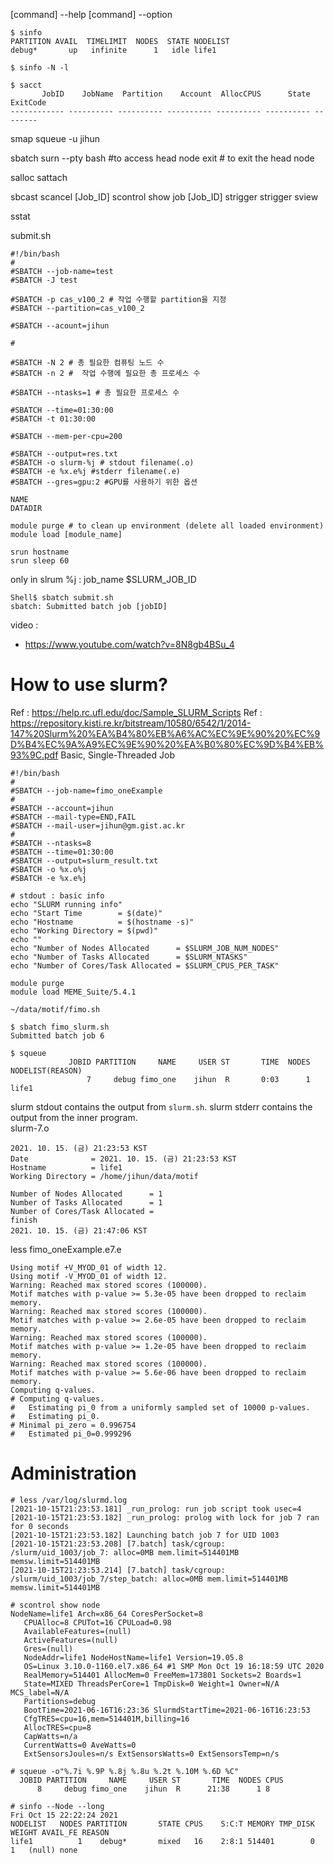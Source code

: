 [command] --help
[command] --option

```
$ sinfo 
PARTITION AVAIL  TIMELIMIT  NODES  STATE NODELIST
debug*       up   infinite      1   idle life1

$ sinfo -N -l
```


```
$ sacct
       JobID    JobName  Partition    Account  AllocCPUS      State ExitCode
------------ ---------- ---------- ---------- ---------- ---------- --------

```
smap
squeue -u jihun

sbatch
surn --pty bash #to access head node
exit # to exit the head node

salloc
sattach

sbcast
scancel [Job_ID]
scontrol show job [Job_ID]
strigger
strigger
sview

sstat



submit.sh
```
#!/bin/bash
#
#SBATCH --job-name=test
#SBATCH -J test

#SBATCH -p cas_v100_2 # 작업 수행할 partition을 지정
#SBATCH --partition=cas_v100_2

#SBATCH --acount=jihun

#

#SBATCH -N 2 # 총 필요한 컴퓨팅 노드 수
#SBATCH -n 2 #  작업 수행에 필요한 총 프로세스 수

#SBATCH --ntasks=1 # 총 필요한 프로세스 수

#SBATCH --time=01:30:00
#SBATCH -t 01:30:00

#SBATCH --mem-per-cpu=200

#SBATCH --output=res.txt
#SBATCH -o slurm-%j # stdout filename(.o)
#SBATCH -e %x.e%j #stderr filename(.e)
#SBATCH --gres=gpu:2 #GPU를 사용하기 위한 옵션

NAME
DATADIR

module purge # to clean up environment (delete all loaded environment)
module load [module_name]

srun hostname
srun sleep 60
```
only in slrum
%j : job_name
$SLURM_JOB_ID
```
Shell$ sbatch submit.sh
sbatch: Submitted batch job [jobID]
```
video : 
- https://www.youtube.com/watch?v=8N8gb4BSu_4

# How to use slurm?
Ref : https://help.rc.ufl.edu/doc/Sample_SLURM_Scripts
Ref : https://repository.kisti.re.kr/bitstream/10580/6542/1/2014-147%20Slurm%20%EA%B4%80%EB%A6%AC%EC%9E%90%20%EC%9D%B4%EC%9A%A9%EC%9E%90%20%EA%B0%80%EC%9D%B4%EB%93%9C.pdf
Basic, Single-Threaded Job
```
#!/bin/bash
#
#SBATCH --job-name=fimo_oneExample
#
#SBATCH --account=jihun
#SBATCH --mail-type=END,FAIL
#SBATCH --mail-user=jihun@gm.gist.ac.kr
#
#SBATCH --ntasks=8
#SBATCH --time=01:30:00
#SBATCH --output=slurm_result.txt
#SBATCH -o %x.o%j
#SBATCH -e %x.e%j

# stdout : basic info
echo "SLURM running info"
echo "Start Time        = $(date)"
echo "Hostname          = $(hostname -s)"
echo "Working Directory = $(pwd)"
echo ""
echo "Number of Nodes Allocated      = $SLURM_JOB_NUM_NODES"
echo "Number of Tasks Allocated      = $SLURM_NTASKS"
echo "Number of Cores/Task Allocated = $SLURM_CPUS_PER_TASK"

module purge
module load MEME_Suite/5.4.1

~/data/motif/fimo.sh
```

```
$ sbatch fimo_slurm.sh 
Submitted batch job 6

$ squeue
             JOBID PARTITION     NAME     USER ST       TIME  NODES NODELIST(REASON)
                 7     debug fimo_one    jihun  R       0:03      1 life1
```

slurm stdout contains the output from `slurm.sh`. slurm stderr contains the output from the inner program.  
slurm-7.o
```
2021. 10. 15. (금) 21:23:53 KST
Date              = 2021. 10. 15. (금) 21:23:53 KST
Hostname          = life1
Working Directory = /home/jihun/data/motif

Number of Nodes Allocated      = 1
Number of Tasks Allocated      = 1
Number of Cores/Task Allocated = 
finish
2021. 10. 15. (금) 21:47:06 KST
```

less fimo_oneExample.e7.e 
```
Using motif +V_MYOD_01 of width 12.
Using motif -V_MYOD_01 of width 12.
Warning: Reached max stored scores (100000).
Motif matches with p-value >= 5.3e-05 have been dropped to reclaim memory.
Warning: Reached max stored scores (100000).
Motif matches with p-value >= 2.6e-05 have been dropped to reclaim memory.
Warning: Reached max stored scores (100000).
Motif matches with p-value >= 1.2e-05 have been dropped to reclaim memory.
Warning: Reached max stored scores (100000).
Motif matches with p-value >= 5.6e-06 have been dropped to reclaim memory.
Computing q-values.
# Computing q-values.
#   Estimating pi_0 from a uniformly sampled set of 10000 p-values.
#   Estimating pi_0.
# Minimal pi_zero = 0.996754
#   Estimated pi_0=0.999296
```


# Administration
```
# less /var/log/slurmd.log
[2021-10-15T21:23:53.181] _run_prolog: run job script took usec=4
[2021-10-15T21:23:53.182] _run_prolog: prolog with lock for job 7 ran for 0 seconds
[2021-10-15T21:23:53.182] Launching batch job 7 for UID 1003
[2021-10-15T21:23:53.208] [7.batch] task/cgroup: /slurm/uid_1003/job_7: alloc=0MB mem.limit=514401MB memsw.limit=514401MB
[2021-10-15T21:23:53.214] [7.batch] task/cgroup: /slurm/uid_1003/job_7/step_batch: alloc=0MB mem.limit=514401MB memsw.limit=514401MB
```
```
# scontrol show node
NodeName=life1 Arch=x86_64 CoresPerSocket=8 
   CPUAlloc=8 CPUTot=16 CPULoad=0.98
   AvailableFeatures=(null)
   ActiveFeatures=(null)
   Gres=(null)
   NodeAddr=life1 NodeHostName=life1 Version=19.05.8
   OS=Linux 3.10.0-1160.el7.x86_64 #1 SMP Mon Oct 19 16:18:59 UTC 2020 
   RealMemory=514401 AllocMem=0 FreeMem=173801 Sockets=2 Boards=1
   State=MIXED ThreadsPerCore=1 TmpDisk=0 Weight=1 Owner=N/A MCS_label=N/A
   Partitions=debug 
   BootTime=2021-06-16T16:23:36 SlurmdStartTime=2021-06-16T16:23:53
   CfgTRES=cpu=16,mem=514401M,billing=16
   AllocTRES=cpu=8
   CapWatts=n/a
   CurrentWatts=0 AveWatts=0
   ExtSensorsJoules=n/s ExtSensorsWatts=0 ExtSensorsTemp=n/s

# squeue -o"%.7i %.9P %.8j %.8u %.2t %.10M %.6D %C"
  JOBID PARTITION     NAME     USER ST       TIME  NODES CPUS
      8     debug fimo_one    jihun  R      21:38      1 8

# sinfo --Node --long
Fri Oct 15 22:22:24 2021
NODELIST   NODES PARTITION       STATE CPUS    S:C:T MEMORY TMP_DISK WEIGHT AVAIL_FE REASON              
life1          1    debug*       mixed   16    2:8:1 514401        0      1   (null) none                

```
